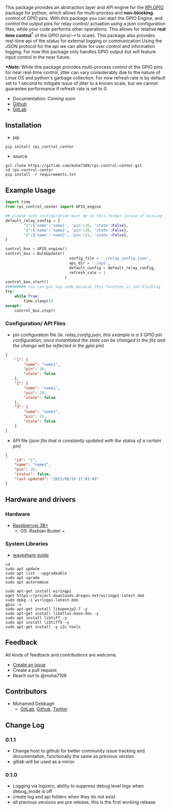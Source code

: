 This package provides an abstraction layer and API engine for the [RPi.GPIO](https://pypi.org/project/RPi.GPIO/) package for python, which allows for multi-process and **non-blocking** control of GPIO pins.
With this package you can start the GPIO Engine, and control the output pins for relay control/ actuation using a json configuration files, while your code performs other
operations. This allows for relative __real time control<sup>*</sup>__ of the GPIO pins(~<1s scale). This package also provides real-time api of the status for external logging or
communication.Using the JSON protocol for the api we can allow for user control and information logging. For now this package only handles GPIO output but will feature
input control in the near future.

___*Note:___ While this package provides multi-process control of the GPIO pins for near real-time control, jitter can vary considerably due to the nature of Linux OS and
python's garbage collection. For now refresh rate is by default set to 1 second to mitigate issue of jitter to a known scale, but we cannot guarantee performance if  refresh rate is set to 0.

- Documentation: *Coming soon*
- [Github](https://github.com/moha7108/RPi_control_center)
- [GitLab](https://gitlab.com/moha7108/rpi-control-center)

## Installation

- pip
```shell
pip install rpi_control_center
```
- source
```shell
git clone https://gitlab.com/moha7108/rpi-control-center.git
cd rpi-control-center
pip install -r requirements.txt
```

## Example Usage

```python
import time
from rpi_control_center import GPIO_engine

## please note configuration must be in this format incase of missing file, file corruption, and other errors
default_relay_config = {
        "1":{'name':'name1', 'pin':26, 'state':False},
        "2":{'name':'name2', 'pin':20, 'state':False},
        "3":{'name':'name3', 'pin':21, 'state':False},
}

control_box = GPIO_engine()
control_box = BulkUpdater(
                            config_file = './relay_config.json',
                            api_dir = './api',
                            default_config = default_relay_config,
                            refresh_rate = 1
                          )
control_box.start()
######### You can put any code because this function is non-blocking
try:
    while True:
        time.sleep(5)
except:
    control_box.stop()
```

### Configuration/ API Files
- pin configuration file _(ie. relay_config.json, this example is a 3 GPIO pin configuration, once instantiated the state can be changed in the file and the change will be reflected in the gpio pin)_
```json
{
    "1": {
        "name": "name1",
        "pin": 26,
        "state": false
    },
    "2": {
        "name": "name2",
        "pin": 20,
        "state": false
    },
    "3": {
        "name": "name3",
        "pin": 21,
        "state": false
    }
}
```

- API file _(json file that is constantly updated with the status of a certain pin)_
```json
{
    "id": "1",
    "name": "name1",
    "pin": 26,
    "status": false,
    "last updated": "2021/08/16 17:03:49"
}
```

## Hardware and drivers

### Hardware

- [Raspberrypi 3B+](https://www.raspberrypi.org/products/raspberry-pi-3-model-b/)
  - OS: Rasbian Buster +

### System Libraries

- [waveshare guide](https://www.waveshare.com/wiki/Libraries_Installation_for_RPi)

``` shell
cd
sudo apt update
sudo apt list --upgradeable
sudo apt ugrade
sudo apt autoremove

sudo apt-get install wiringpi
wget https://project-downloads.drogon.net/wiringpi-latest.deb
sudo dpkg -i wiringpi-latest.deb
gpio -v
sudo apt-get install libopenjp2-7 -y
sudo apt-get install libatlas-base-dev -y
sudo apt install libtiff -y
sudo apt install libtiff5 -y
sudo apt-get install -y i2c-tools
```

## Feedback

All kinds of feedback and contributions are welcome.

- [Create an issue](https://github.com/moha7108/RPi_control_center/issues)
- Create a pull request
- Reach out to @moha7108

## Contributors

- Mohamed Debbagh
  - [GitLab](https://gitlab.com/moha7108/), [Github](https://github.com/moha7108/), [Twitter](https://twitter.com/moha7108)

## Change Log
### 0.1.1
- Change host to github for better community issue tracking and documentation, functionally the same as previous version
- gitlab will be used as a mirror

### 0.1.0
- Logging via logzero, ability to suppress debug level logs when debug_mode is off
- create log and api folders when they do not exist
- all previous versions are pre release, this is the first working release
